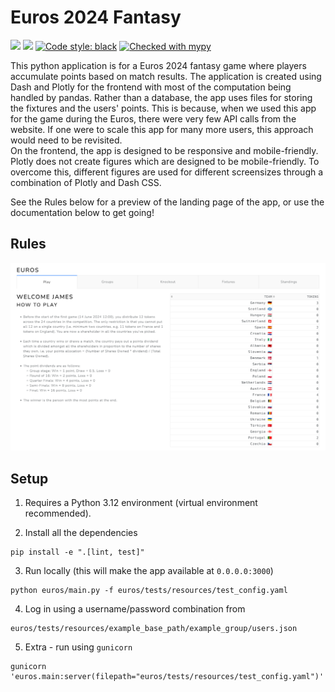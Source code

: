 # Euros 2024 Fantasy

![](https://img.shields.io/badge/python-3.12-blue)
![](https://img.shields.io/badge/license-MIT-green)
[![Code style: black](https://img.shields.io/badge/code%20style-black-000000.svg)](https://github.com/psf/black)
[![Checked with mypy](https://img.shields.io/badge/mypy-checked-blue)](http://mypy-lang.org/)


This python application is for a Euros 2024 fantasy game where players accumulate points based on match results.
The application is created using Dash and Plotly for the frontend with most of the computation being handled by 
pandas. 
Rather than a database, the app uses files for storing the fixtures and the users' points. 
This is because, when we used this app for the game during the Euros, there were very few API calls from the website.
If one were to scale this app for many more users, this approach would need to be revisited.    
On the frontend, the app is designed to be responsive and mobile-friendly. 
Plotly does not create figures which are designed to be mobile-friendly. 
To overcome this, different figures are used for different screensizes through a combination of Plotly and Dash CSS. 

See the Rules below for a preview of the landing page of the app, or use the documentation below to get going! 
  


## Rules

<p float="center">
  <a><img src="rules.png" alt="alt text" width="1000" /></a>
</p>


## Setup

1) Requires a Python 3.12 environment (virtual environment recommended). 

2) Install all the dependencies
```
pip install -e ".[lint, test]"
```

3) Run locally (this will make the app available at `0.0.0.0:3000`)
```
python euros/main.py -f euros/tests/resources/test_config.yaml
``` 

4) Log in using a username/password combination from 
```
euros/tests/resources/example_base_path/example_group/users.json
```

5) Extra - run using `gunicorn`
```
gunicorn 'euros.main:server(filepath="euros/tests/resources/test_config.yaml")'
```
